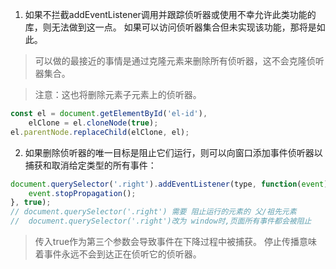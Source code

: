 1. 如果不拦截addEventListener调用并跟踪侦听器或使用不幸允许此类功能的库，则无法做到这一点。 如果可以访问侦听器集合但未实现该功能，那将是如此。

> 可以做的最接近的事情是通过克隆元素来删除所有侦听器，这不会克隆侦听器集合。

> 注意：这也将删除元素子元素上的侦听器。

``` js
const el = document.getElementById('el-id'),
    elClone = el.cloneNode(true);
el.parentNode.replaceChild(elClone, el);
```

2. 如果删除侦听器的唯一目标是阻止它们运行，则可以向窗口添加事件侦听器以捕获和取消给定类型的所有事件：

``` js
document.querySelector('.right').addEventListener(type, function(event) {
    event.stopPropagation();
}, true);
// document.querySelector('.right') 需要 阻止运行的元素的 父/祖先元素
//  document.querySelector('.right')改为 window时,页面所有事件都会被阻止
```

> 传入true作为第三个参数会导致事件在下降过程中被捕获。 停止传播意味着事件永远不会到达正在侦听它的侦听器。
